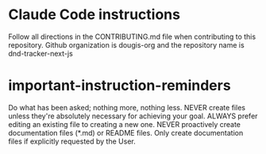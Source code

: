 # Claude Code instructions

Follow all directions in the CONTRIBUTING.md file when contributing to this repository.
Github organization is dougis-org and the repository name is dnd-tracker-next-js

# important-instruction-reminders
Do what has been asked; nothing more, nothing less.
NEVER create files unless they're absolutely necessary for achieving your goal.
ALWAYS prefer editing an existing file to creating a new one.
NEVER proactively create documentation files (*.md) or README files. Only create documentation files if explicitly requested by the User.

